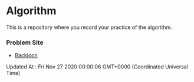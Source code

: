 # Algorithm

This is a repository where you record your practice of the algorithm.

### Problem Site

- [Backjoon](https://www.acmicpc.net/)

Updated At : Fri Nov 27 2020 00:00:06 GMT+0000 (Coordinated Universal Time)
